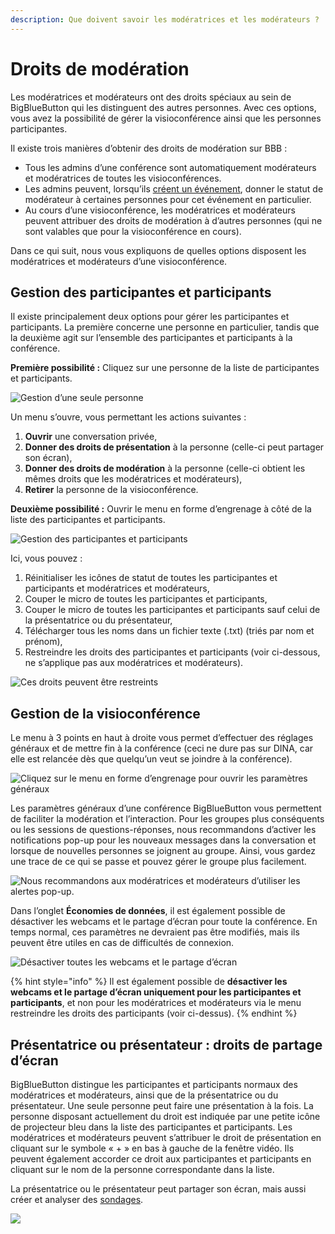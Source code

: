 ```yaml
---
description: Que doivent savoir les modératrices et les modérateurs ?
---
```


# Droits de modération

Les modératrices et modérateurs ont des droits spéciaux au sein de BigBlueButton qui les distinguent des autres personnes. Avec ces options, vous avez la possibilité de gérer la visioconférence ainsi que les personnes participantes.

Il existe trois manières d’obtenir des droits de modération sur BBB :

* Tous les admins d’une conférence sont automatiquement modérateurs et modératrices de toutes les visioconférences.
* Les admins peuvent, lorsqu’ils [créent un événement](../evenements.md#ajouter-de-nouveaux-evenements), donner le statut de modérateur à certaines personnes pour cet événement en particulier.
* Au cours d’une visioconférence, les modératrices et modérateurs peuvent attribuer des droits de modération à d’autres personnes \(qui ne sont valables que pour la visioconférence en cours\).

Dans ce qui suit, nous vous expliquons de quelles options disposent les modératrices et modérateurs d’une visioconférence.

## Gestion des participantes et participants

Il existe principalement deux options pour gérer les participantes et participants. La première concerne une personne en particulier, tandis que la deuxième agit sur l’ensemble des participantes et participants à la conférence.

**Première possibilité :** Cliquez sur une personne de la liste de participantes et participants.

![Gestion d&#x2019;une seule personne](../../.gitbook/assets/teilnehmerverwalten_fra.png)

Un menu s’ouvre, vous permettant les actions suivantes :

1. **Ouvrir** une conversation privée,
2. **Donner des droits de présentation** à la personne \(celle-ci peut partager son écran\),
3. **Donner des droits de modération** à la personne \(celle-ci obtient les mêmes droits que les modératrices et modérateurs\),
4. **Retirer** la personne de la visioconférence.

**Deuxième possibilité :** Ouvrir le menu en forme d’engrenage à côté de la liste des participantes et participants.

![Gestion des participantes et participants](../../.gitbook/assets/teilnehmerverwalten02_fra.png)

Ici, vous pouvez :

1. Réinitialiser les icônes de statut de toutes les participantes et participants et modératrices et modérateurs,
2. Couper le micro de toutes les participantes et participants,
3. Couper le micro de toutes les participantes et participants sauf celui de la présentatrice ou du présentateur,
4. Télécharger tous les noms dans un fichier texte \(.txt\) \(triés par nom et prénom\),
5. Restreindre les droits des participantes et participants \(voir ci-dessous, ne s’applique pas aux modératrices et modérateurs\).

![Ces droits peuvent &#xEA;tre restreints](../../.gitbook/assets/teilnehmerrechteeinschraenken_fra.png)

## Gestion de la visioconférence

Le menu à 3 points en haut à droite vous permet d’effectuer des réglages généraux et de mettre fin à la conférence \(ceci ne dure pas sur DINA, car elle est relancée dès que quelqu’un veut se joindre à la conférence\).

![Cliquez sur le menu en forme d&#x2019;engrenage pour ouvrir les param&#xE8;tres g&#xE9;n&#xE9;raux](../../.gitbook/assets/globaleinstellungen_fra.png)

Les paramètres généraux d’une conférence BigBlueButton vous permettent de faciliter la modération et l’interaction. Pour les groupes plus conséquents ou les sessions de questions-réponses, nous recommandons d’activer les notifications pop-up pour les nouveaux messages dans la conversation et lorsque de nouvelles personnes se joignent au groupe. Ainsi, vous gardez une trace de ce qui se passe et pouvez gérer le groupe plus facilement.

![Nous recommandons aux mod&#xE9;ratrices et mod&#xE9;rateurs d&#x2019;utiliser les alertes pop-up.](../../.gitbook/assets/globaleinstellungenbb1_fra.png)

Dans l’onglet **Économies de données**, il est également possible de désactiver les webcams et le partage d’écran pour toute la conférence. En temps normal, ces paramètres ne devraient pas être modifiés, mais ils peuvent être utiles en cas de difficultés de connexion.

![D&#xE9;sactiver toutes les webcams et le partage d&#x2019;&#xE9;cran](../../.gitbook/assets/globaleinstellungenbb2_fra.png)

{% hint style="info" %}
Il est également possible de **désactiver les webcams et le partage d’écran uniquement pour les participantes et participants**, et non pour les modératrices et modérateurs via le menu restreindre les droits des participants \(voir ci-dessus\).
{% endhint %}

## Présentatrice ou présentateur : droits de partage d’écran

BigBlueButton distingue les participantes et participants normaux des modératrices et modérateurs, ainsi que de la présentatrice ou du présentateur. Une seule personne peut faire une présentation à la fois. La personne disposant actuellement du droit est indiquée par une petite icône de projecteur bleu dans la liste des participantes et participants. Les modératrices et modérateurs peuvent s’attribuer le droit de présentation en cliquant sur le symbole « + » en bas à gauche de la fenêtre vidéo. Ils peuvent également accorder ce droit aux participantes et participants en cliquant sur le nom de la personne correspondante dans la liste.

La présentatrice ou le présentateur peut partager son écran, mais aussi créer et analyser des [sondages](interaction.md#sondages).

![](../../.gitbook/assets/zumpraesentatormachen_fra.png)

